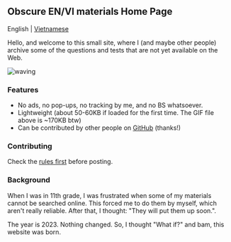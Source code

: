 ## Obscure EN/VI materials Home Page
English | [Vietnamese](/index.vi.md)

Hello, and welcome to this small site, where I (and maybe other people) archive some of the questions and tests that are not yet available on the Web.

![waving](https://www.reactiongifs.com/wp-content/uploads/2013/07/ralph-wave.gif)

### Features
- No ads, no pop-ups, no tracking by me, and no BS whatsoever.
- Lightweight (about 50-60KB if loaded for the first time. The GIF file above is ~170KB btw)
- Can be contributed by other people on [GitHub](https://github.com/orgs/Obscure-EN-VI-materials/repositories) (thanks!)

### Contributing
Check the [rules first](https://github.com/Obscure-EN-VI-materials/.github/blob/main/profile/RULES.md) before posting.

### Background
When I was in 11th grade, I was frustrated when some of my materials cannot be searched online. This forced me to do them by myself, which aren't really reliable. After that, I thought: "They will put them up soon.". 

The year is 2023. Nothing changed. So, I thought "What if?" and bam, this website was born.
